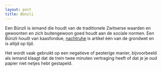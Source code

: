 ```yaml
---
layout: post
title: Bünzli
---
```


Een Bünzli is iemand die houdt van de traditionele Zwitserse waarden en gewoonten en zich buitengewoon goed houdt aan de sociale normen. Een Bünzli houdt van kaasfondue, [nachtruhe](https://roaldin.ch/nachtruhe) is artikel één van de grondwet en is altijd op tijd.

Het wordt vaak gebruikt op een negatieve of pesterige manier, bijvoorbeeld als iemand klaagt dat de trein twee minuten vertraging heeft of dat je je oud papier niet netjes hebt gestapeld.
